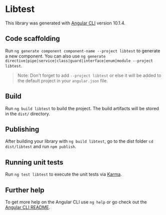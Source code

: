 # Libtest

This library was generated with [Angular CLI](https://github.com/angular/angular-cli) version 10.1.4.

## Code scaffolding

Run `ng generate component component-name --project libtest` to generate a new component. You can also use `ng generate directive|pipe|service|class|guard|interface|enum|module --project libtest`.
> Note: Don't forget to add `--project libtest` or else it will be added to the default project in your `angular.json` file. 

## Build

Run `ng build libtest` to build the project. The build artifacts will be stored in the `dist/` directory.

## Publishing

After building your library with `ng build libtest`, go to the dist folder `cd dist/libtest` and run `npm publish`.

## Running unit tests

Run `ng test libtest` to execute the unit tests via [Karma](https://karma-runner.github.io).

## Further help

To get more help on the Angular CLI use `ng help` or go check out the [Angular CLI README](https://github.com/angular/angular-cli/blob/master/README.md).
